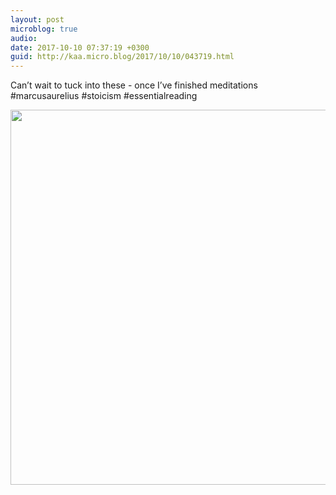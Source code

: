 ```yaml
---
layout: post
microblog: true
audio: 
date: 2017-10-10 07:37:19 +0300
guid: http://kaa.micro.blog/2017/10/10/043719.html
---
```

Can’t wait to tuck into these - once I’ve finished meditations #marcusaurelius #stoicism #essentialreading

<img src="https://micro.kaa.bz/uploads/2018/f3348a2707.jpg" width="600" height="600" />
